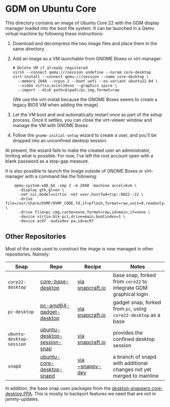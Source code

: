# GDM on Ubuntu Core

This directory contains an image of Ubuntu Core 22 with the GDM
display manager loaded into the boot file system.  It can be launched
in a Qemu virtual machine by following these instructions:

1. Download and decompress the two image files and place them in the
   same directory.

2. Add an image as a VM launchable from GNOME Boxes or virt-manager:
    ```
    # Delete VM if already registered
    virsh --connect qemu:///session undefine --nvram core-desktop
    virt-install --connect qemu:///session --name core-desktop \
      --memory 2048 --vcpus 2 --boot uefi --os-variant ubuntu22.04 \
      --video virtio,accel3d=no --graphics spice \
      --import --disk path=$(pwd)/pc.img,format=raw
    ```
    (We use the virt-install because the GNOME Boxes seems to create a
    legacy BIOS VM when adding the image).

3. Let the VM boot and and automatically restart once as part of the
   setup process.  Once it settles, you can close the virt-viewer
   window and manage the VM with GNOME Boxes.

4. Follow the `gnome-initial-setup` wizard to create a user, and
   you'll be dropped into an unconfined desktop session.

At present, the wizard fails to make the created user an
administrator, limiting what is possible.  For now, I've left the root
account open with a blank password as a stop-gap measure.

It is also possible to launch the image outside of GNOME Boxes or
virt-manager with a command like the following:

```
    qemu-system-x86_64 -smp 2 -m 2048 -machine accel=kvm \
      -display gtk,gl=on \
      -net nic,model=virtio -net user,hostfwd=tcp::8022-:22 \
      -drive file=/usr/share/OVMF/OVMF_CODE.fd,if=pflash,format=raw,unit=0,readonly=on \
      -drive file=pc.img,cache=none,format=raw,id=main,if=none \
      -device virtio-blk-pci,drive=main,bootindex=1 \
      -device ac97 -audiodev pa,id=ac97
```

## Other Repositories

Most of the code used to construct the image is now managed in other
repositories. Namely:

| Snap | Repo | Recipe | Notes |
| ---- | ---- | ------ | ----- |
| `core22-desktop` | [core-base-desktop](https://github.com/canonical/core-base-desktop) | [via snapcraft.io](https://launchpad.net/~build.snapcraft.io/+snap/676555fa9c47346f6822f38f1cb28436) | base snap, forked from `core22` to integrate GDM graphical login |
| `pc-desktop` | [pc-amd64-gadget-desktop](https://github.com/canonical/pc-amd64-gadget-desktop) | [via snapcraft.io](https://launchpad.net/~build.snapcraft.io/+snap/b2fb84822ada14656220661309721e44) | gadget snap, forked from `pc`, using `core22-desktop` as a base |
| `ubuntu-desktop-session` | [ubuntu-desktop-session-snap](https://github.com/canonical/ubuntu-desktop-session-snap) | [via snapcraft.io](https://launchpad.net/~build.snapcraft.io/+snap/5053979ddb01a83fd292502a5ed3a3b4) | provides the confined desktop session |
| `snapd` | [ubuntu-core-desktop-snapd](https://github.com/canonical/ubuntu-core-desktop-snapd) | [via ~snappy-dev](https://launchpad.net/~snappy-dev/+snap/ubuntu-core-desktop-snapd) | a branch of snapd with additional changes not yet merged to mainline |

In addition, the base snap uses packages from the [desktop-snappers
core-desktop
PPA](https://launchpad.net/~desktop-snappers/+archive/ubuntu/core-desktop). This
is mostly to backport features we need that are not in jammy-updates.
